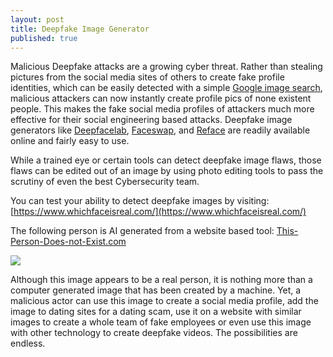 ```yaml
---
layout: post
title: Deepfake Image Generator
published: true
---
```


Malicious Deepfake attacks are a growing cyber threat. Rather than stealing pictures from the social media sites of others to create fake profile identities, which can be easily detected with a simple [Google image search](https://images.google.com/), malicious attackers can now instantly create profile pics of none existent people. This makes the fake social media profiles of attackers much more effective for their social engineering based attacks. Deepfake image generators like [Deepfacelab](https://github.com/iperov/DeepFaceLab), [Faceswap](https://faceswap.dev/), and [Reface](https://hey.reface.ai/) are readily available online and fairly easy to use.  

While a trained eye or certain tools can detect deepfake image flaws, those flaws can be edited out of an image by using photo editing tools to pass the scrutiny of even the best Cybersecurity team. 

You can test your ability to detect deepfake images by visiting: [https://www.whichfaceisreal.com/](https://www.whichfaceisreal.com/)

The following person is AI generated from a website based tool: [This-Person-Does-not-Exist.com](https://this-person-does-not-exist.com/en)

![]({{site.baseurl}}/https:/this-person-does-not-exist.com/img/avatar-05c5c8656120cb45579ae4c03b6d5f16.jpg)

Although this image appears to be a real person, it is nothing more than a computer generated image that has been created by a machine. Yet, a malicious actor can use this image to create a social media profile, add the image to dating sites for a dating scam, use it on a website with similar images to create a whole team of fake employees or even use this image with other technology to create deepfake videos. The possibilities are endless.
